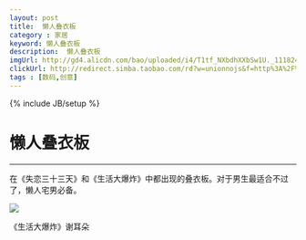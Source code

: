 ```yaml
---
layout: post
title:  懒人叠衣板
category : 家居
keyword: 懒人叠衣板
description:  懒人叠衣板
imgUrl: http://gd4.alicdn.com/bao/uploaded/i4/T1tf_NXbdhXXbSw1U._111824.jpg_400x400.jpg_.webp
clickUrl: http://redirect.simba.taobao.com/rd?w=unionnojs&f=http%3A%2F%2Fai.taobao.com%2Fauction%2Fedetail.htm%3Fe%3Dz7OSw8QhgcXghojqVNxKsaNyp%252BqBdVXVorm1Hj1YRiaLltG5xFicOdXrTUTgh9sMDPIwxrc30rikl0dvZi7AGYNCr2UH%252B95i7soj0Gesb8Bu30%252F3YOl%252BD%252BIZWR1bMnHu%26unid%3D34221849%26ptype%3D100010%26from%3Dbasic&k=5ccfdb950740ca16&c=un&b=alimm_0&p=mm_34221849_4518477_14818311
tags : [数码,创意]
---
```

{% include JB/setup %}
# 懒人叠衣板
---

在《失恋三十三天》和《生活大爆炸》中都出现的叠衣板。对于男生最适合不过了，懒人宅男必备。

<!--break-->

![](http://img04.taobaocdn.com/imgextra/i4/597390423/T28gWoXjpaXXXXXXXX_!!597390423.gif)

《生活大爆炸》谢耳朵